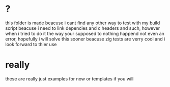 # ?
this folder is made beacuse i cant find any other way to test with my build script
beacuse i need to link depencies and c headers and such, however when i tried to do
it the way your supposed to nothing happend not even an error, hopefully i will
solve this sooner beacuse zig tests are verry cool and i look forward to thier
use

# really
these are really just examples for now or templates if you will